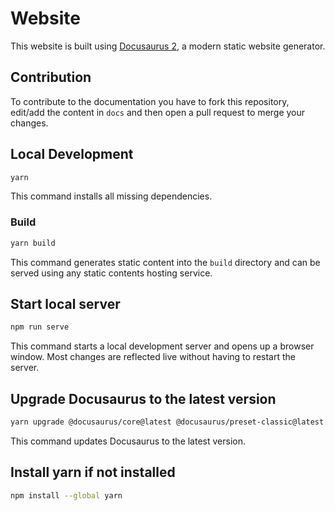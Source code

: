 # Website

This website is built using [Docusaurus 2](https://docusaurus.io/), a modern static website generator.

## Contribution

To contribute to the documentation you have to fork this repository, edit/add the content in `docs` and then open a pull request to merge your changes.

## Local Development

```bash
yarn
```

This command installs all missing dependencies.

### Build

```bash
yarn build
```

This command generates static content into the `build` directory and can be served using any static contents hosting service.

## Start local server

```bash
npm run serve
```

This command starts a local development server and opens up a browser window. Most changes are reflected live without having to restart the server.


## Upgrade Docusaurus to the latest version

```bash
yarn upgrade @docusaurus/core@latest @docusaurus/preset-classic@latest
```

This command updates Docusaurus to the latest version.

## Install yarn if not installed

```bash
npm install --global yarn
```
